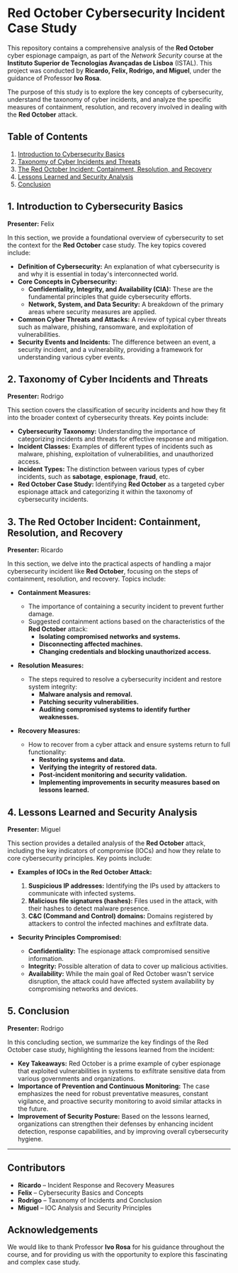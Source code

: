 # Red October Cybersecurity Incident Case Study

This repository contains a comprehensive analysis of the **Red October** cyber espionage campaign, as part of the *Network Security* course at the **Instituto Superior de Tecnologias Avançadas de Lisboa** (ISTAL). This project was conducted by **Ricardo, Felix, Rodrigo, and Miguel**, under the guidance of Professor **Ivo Rosa**.

The purpose of this study is to explore the key concepts of cybersecurity, understand the taxonomy of cyber incidents, and analyze the specific measures of containment, resolution, and recovery involved in dealing with the **Red October** attack.

## Table of Contents

1. [Introduction to Cybersecurity Basics](#1-introduction-to-cybersecurity-basics)
2. [Taxonomy of Cyber Incidents and Threats](#2-taxonomy-of-cyber-incidents-and-threats)
3. [The Red October Incident: Containment, Resolution, and Recovery](#3-the-red-october-incident-containment-resolution-and-recovery)
4. [Lessons Learned and Security Analysis](#4-lessons-learned-and-security-analysis)
5. [Conclusion](#5-conclusion)

## 1. Introduction to Cybersecurity Basics

**Presenter:** Felix

In this section, we provide a foundational overview of cybersecurity to set the context for the **Red October** case study. The key topics covered include:

- **Definition of Cybersecurity:** An explanation of what cybersecurity is and why it is essential in today's interconnected world.
- **Core Concepts in Cybersecurity:**
  - **Confidentiality, Integrity, and Availability (CIA):** These are the fundamental principles that guide cybersecurity efforts.
  - **Network, System, and Data Security:** A breakdown of the primary areas where security measures are applied.
- **Common Cyber Threats and Attacks:** A review of typical cyber threats such as malware, phishing, ransomware, and exploitation of vulnerabilities.
- **Security Events and Incidents:** The difference between an event, a security incident, and a vulnerability, providing a framework for understanding various cyber events.

## 2. Taxonomy of Cyber Incidents and Threats

**Presenter:** Rodrigo

This section covers the classification of security incidents and how they fit into the broader context of cybersecurity threats. Key points include:

- **Cybersecurity Taxonomy:** Understanding the importance of categorizing incidents and threats for effective response and mitigation.
- **Incident Classes:** Examples of different types of incidents such as malware, phishing, exploitation of vulnerabilities, and unauthorized access.
- **Incident Types:** The distinction between various types of cyber incidents, such as **sabotage**, **espionage**, **fraud**, etc.
- **Red October Case Study:** Identifying **Red October** as a targeted cyber espionage attack and categorizing it within the taxonomy of cybersecurity incidents.

## 3. The Red October Incident: Containment, Resolution, and Recovery

**Presenter:** Ricardo

In this section, we delve into the practical aspects of handling a major cybersecurity incident like **Red October**, focusing on the steps of containment, resolution, and recovery. Topics include:

- **Containment Measures:** 
  - The importance of containing a security incident to prevent further damage.
  - Suggested containment actions based on the characteristics of the **Red October** attack:
    - **Isolating compromised networks and systems.**
    - **Disconnecting affected machines.**
    - **Changing credentials and blocking unauthorized access.**
  
- **Resolution Measures:**
  - The steps required to resolve a cybersecurity incident and restore system integrity:
    - **Malware analysis and removal.**
    - **Patching security vulnerabilities.**
    - **Auditing compromised systems to identify further weaknesses.**
  
- **Recovery Measures:**
  - How to recover from a cyber attack and ensure systems return to full functionality:
    - **Restoring systems and data.**
    - **Verifying the integrity of restored data.**
    - **Post-incident monitoring and security validation.**
    - **Implementing improvements in security measures based on lessons learned.**

## 4. Lessons Learned and Security Analysis

**Presenter:** Miguel

This section provides a detailed analysis of the **Red October** attack, including the key indicators of compromise (IOCs) and how they relate to core cybersecurity principles. Key points include:

- **Examples of IOCs in the Red October Attack:**
  1. **Suspicious IP addresses:** Identifying the IPs used by attackers to communicate with infected systems.
  2. **Malicious file signatures (hashes):** Files used in the attack, with their hashes to detect malware presence.
  3. **C&C (Command and Control) domains:** Domains registered by attackers to control the infected machines and exfiltrate data.
  
- **Security Principles Compromised:**
  - **Confidentiality:** The espionage attack compromised sensitive information.
  - **Integrity:** Possible alteration of data to cover up malicious activities.
  - **Availability:** While the main goal of Red October wasn't service disruption, the attack could have affected system availability by compromising networks and devices.

## 5. Conclusion

**Presenter:** Rodrigo

In this concluding section, we summarize the key findings of the Red October case study, highlighting the lessons learned from the incident:

- **Key Takeaways:** Red October is a prime example of cyber espionage that exploited vulnerabilities in systems to exfiltrate sensitive data from various governments and organizations.
- **Importance of Prevention and Continuous Monitoring:** The case emphasizes the need for robust preventative measures, constant vigilance, and proactive security monitoring to avoid similar attacks in the future.
- **Improvement of Security Posture:** Based on the lessons learned, organizations can strengthen their defenses by enhancing incident detection, response capabilities, and by improving overall cybersecurity hygiene.

---

## Contributors

- **Ricardo** – Incident Response and Recovery Measures
- **Felix** – Cybersecurity Basics and Concepts
- **Rodrigo** – Taxonomy of Incidents and Conclusion
- **Miguel** – IOC Analysis and Security Principles

## Acknowledgements

We would like to thank Professor **Ivo Rosa** for his guidance throughout the course, and for providing us with the opportunity to explore this fascinating and complex case study.
